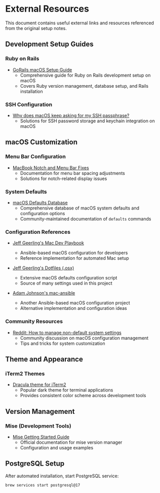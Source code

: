 # External Resources

This document contains useful external links and resources referenced from the original setup notes.

## Development Setup Guides

### Ruby on Rails
- [GoRails macOS Setup Guide](https://gorails.com/setup/macos/)
  - Comprehensive guide for Ruby on Rails development setup on macOS
  - Covers Ruby version management, database setup, and Rails installation

### SSH Configuration
- [Why does macOS keep asking for my SSH passphrase?](https://superuser.com/questions/1127067/why-does-macos-keep-asking-for-my-ssh-passphrase-ever-since-i-updated-to-macos-s)
  - Solutions for SSH password storage and keychain integration on macOS

## macOS Customization

### Menu Bar Configuration
- [MacBook Notch and Menu Bar Fixes](https://www.jessesquires.com/blog/2023/12/16/macbook-notch-and-menu-bar-fixes/)
  - Documentation for menu bar spacing adjustments
  - Solutions for notch-related display issues

### System Defaults
- [macOS Defaults Database](https://macos-defaults.com/)
  - Comprehensive database of macOS system defaults and configuration options
  - Community-maintained documentation of `defaults` commands

### Configuration References
- [Jeff Geerling's Mac Dev Playbook](https://github.com/geerlingguy/mac-dev-playbook)
  - Ansible-based macOS configuration for developers
  - Reference implementation for automated Mac setup

- [Jeff Geerling's Dotfiles (.osx)](https://github.com/geerlingguy/dotfiles/blob/master/.osx)
  - Extensive macOS defaults configuration script
  - Source of many settings used in this project

- [Adam Johnson's mac-ansible](https://github.com/adamchainz/mac-ansible)
  - Another Ansible-based macOS configuration project
  - Alternative implementation and configuration ideas

### Community Resources
- [Reddit: How to manage non-default system settings](https://old.reddit.com/r/MacOS/comments/1bk3cgt/how_to_manage_setting_nondefault_system_settings/)
  - Community discussion on macOS configuration management
  - Tips and tricks for system customization

## Theme and Appearance

### iTerm2 Themes
- [Dracula theme for iTerm2](https://draculatheme.com/iterm)
  - Popular dark theme for terminal applications
  - Provides consistent color scheme across development tools

## Version Management

### Mise (Development Tools)
- [Mise Getting Started Guide](https://mise.jdx.dev/getting-started.html)
  - Official documentation for mise version manager
  - Configuration and usage examples

## PostgreSQL Setup

After automated installation, start PostgreSQL service:
```bash
brew services start postgresql@17
```
